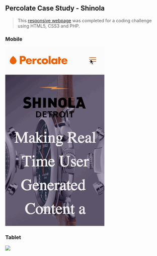 ## Percolate Case Study - Shinola

> This [responsive webpage](http://celestelayne.github.io/percolate-cs/) was completed for a coding challenge using HTML5, CSS3 and PHP.

### Mobile
![](https://github.com/celestelayne/percolate-cs/blob/gh-pages/percolate-shinola-mobile.gif)

### Tablet
![](https://github.com/celestelayne/percolate-cs/blob/gh-pages/percolate-shinola-tablet.gif)